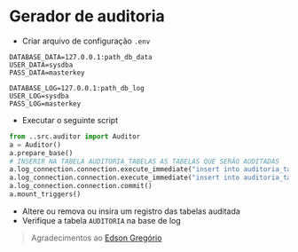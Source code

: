 # Gerador de auditoria

 - Criar arquivo de configuração `.env`

```
DATABASE_DATA=127.0.0.1:path_db_data
USER_DATA=sysdba
PASS_DATA=masterkey

DATABASE_LOG=127.0.0.1:path_db_log
USER_LOG=sysdba
PASS_LOG=masterkey
```

- Executar o seguinte script
```python
from ..src.auditor import Auditor
a = Auditor()
a.prepare_base()
# INSERIR NA TABELA AUDITORIA_TABELAS AS TABELAS QUE SERÃO AUDITADAS
a.log_connection.connection.execute_immediate("insert into auditoria_tabelas (tabela) values ('CLIENTE')")
a.log_connection.connection.execute_immediate("insert into auditoria_tabelas (tabela) values ('PRODUTO')")
a.log_connection.connection.commit()
a.mount_triggers()
```

- Altere ou remova ou insira um registro das tabelas auditada
- Verifique a tabela `AUDITORIA` na base de log

> Agradecimentos ao [Edson Gregório](https://mqfs.com.br/)
